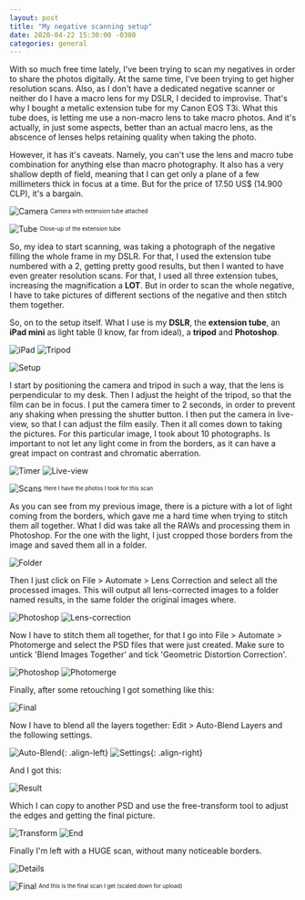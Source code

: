 ```yaml
---
layout: post
title: "My negative scanning setup"
date: 2020-04-22 15:30:00 -0300
categories: general 
---
```

With so much free time lately, I've been trying to scan my negatives in order to share the photos digitally. At the same time, I've been trying to get higher resolution scans. Also, as I don't have a dedicated negative scanner or neither do I have a macro lens for my DSLR, I decided to improvise. That's why I bought a metalic extension tube for my Canon EOS T3i. What this tube does, is letting me use a non-macro lens to take macro photos. And it's actually, in just some aspects, better than an actual macro lens, as the abscence of lenses helps retaining quality when taking the photo.

However, it has it's caveats. Namely, you can't use the lens and macro tube combination for anything else than macro photography. It also has a very shallow depth of field, meaning that I can get only a plane of a few millimeters thick in focus at a time. But for the price of 17.50 US$ (14.900 CLP), it's a bargain.

![Camera](https://i.imgur.com/RZGUsIr.jpg)
<sup><sub>Camera with extension tube attached</sub></sup>

![Tube](https://i.imgur.com/yfkrs5I.jpg)
<sup><sub>Close-up of the extension tube</sub></sup>

So, my idea to start scanning, was taking a photograph of the negative filling the whole frame in my DSLR. For that, I used the extension tube numbered with a 2, getting pretty good results, but then I wanted to have even greater resolution scans. For that, I used all three extension tubes, increasing the magnification a __LOT__. But in order to scan the whole negative, I have to take pictures of different sections of the negative and then stitch them together.

So, on to the setup itself. What I use is my __DSLR__, the __extension tube__, an __iPad mini__ as light table (I know, far from ideal), a __tripod__ and __Photoshop__.

![iPad](https://i.imgur.com/NgpBuVz.jpg) ![Tripod](https://i.imgur.com/zCoB6fS.jpg)

![Setup](https://i.imgur.com/Q7S0IHF.jpg)

I start by positioning the camera and tripod in such a way, that the lens is perpendicular to my desk. Then I adjust the height of the tripod, so that the film can be in focus. I put the camera timer to 2 seconds, in order to prevent any shaking when pressing the shutter button. I then put the camera in live-view, so that I can adjust the film easily. Then it all comes down to taking the pictures. For this particular image, I took about 10 photographs. Is important to not let any light come in from the borders, as it can have a great impact on contrast and chromatic aberration.

![Timer](https://i.imgur.com/JhqnJF0.jpg) ![Live-view](https://i.imgur.com/HmvAKV9.jpg)

![Scans](https://i.imgur.com/bX1hs4b.png)
<sup><sub>Here I have the photos I took for this scan</sub></sup>

As you can see from my previous image, there is a picture with a lot of light coming from the borders, which gave me a hard time when trying to stitch them all together. What I did was take all the RAWs and processing them in Photoshop. For the one with the light, I just cropped those borders from the image and saved them all in a folder.

![Folder](https://i.imgur.com/BKHFNq1.png)

Then I just click on File > Automate > Lens Correction and select all the processed images. This will output all lens-corrected images to a folder named results, in the same folder the original images where.

![Photoshop](https://i.imgur.com/PHqa70Y.png) ![Lens-correction](https://i.imgur.com/wlKTeAd.png)

Now I have to stitch them all together, for that I go into File > Automate > Photomerge and select the PSD files that were just created. Make sure to untick 'Blend Images Together' and tick 'Geometric Distortion Correction'.

![Photoshop](https://i.imgur.com/TueqW7X.png) ![Photomerge](https://i.imgur.com/NXB9lrz.png)

Finally, after some retouching I got something like this:

![Final](https://i.imgur.com/rEdNdfJ.png)

Now I have to blend all the layers together: Edit > Auto-Blend Layers and the following settings.

![Auto-Blend](https://i.imgur.com/TyvYV3W.png){: .align-left} ![Settings](https://i.imgur.com/LdGX578.png){: .align-right}

And I got this:

![Result](https://i.imgur.com/tTPXD5r.png)

Which I can copy to another PSD and use the free-transform tool to adjust the edges and getting the final picture.

![Transform](https://i.imgur.com/wJTrR0A.png) ![End](https://i.imgur.com/2PTA2ty.png)

Finally I'm left with a HUGE scan, without many noticeable borders.

![Details](https://i.imgur.com/qJYUIp8.png)

![Final](https://i.imgur.com/tZu5jHh.jpg)
<sup><sub>And this is the final scan I get (scaled down for upload)</sub></sup>
